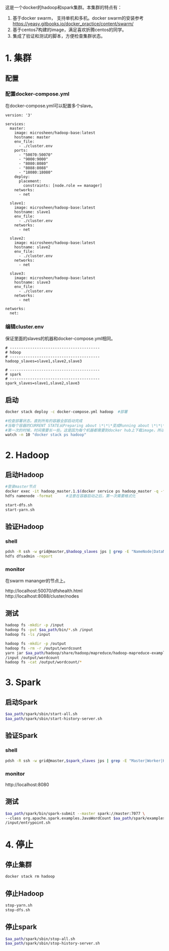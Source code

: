 这是一个docker的hadoop和spark集群。本集群的特点有：

1. 基于docker swarm， 支持单机和多机。docker swarm的安装参考  https://yeasy.gitbooks.io/docker_practice/content/swarm/
2. 基于centos7构建的image，满足喜欢折腾centos的同学。  
3. 集成了验证和测试的脚本，方便检查集群状态。


# 1. 集群

## 配置
### 配置docker-compose.yml
在docker-compose.yml可以配置多个slave。

```
version: '3'

services:
  master:
    image: microsheen/hadoop-base:latest
    hostname: master
    env_file:
      - ./cluster.env    
    ports:
      - "50070:50070"
      - "9000:9000"             
      - "8080:8080"
      - "8088:8088"
      - "18080:18080"    
    deploy:
      placement:
        constraints: [node.role == manager]       
    networks:
      - net       

  slave1:
    image: microsheen/hadoop-base:latest
    hostname: slave1
    env_file:
      - ./cluster.env
    networks:
      - net            
  
  slave2:
    image: microsheen/hadoop-base:latest
    hostname: slave2
    env_file:
      - ./cluster.env         
    networks:
      - net            
      
  slave3:
    image: microsheen/hadoop-base:latest
    hostname: slave3
    env_file:
      - ./cluster.env              
    networks:
      - net   
  
networks:
  net:   
```

### 编辑cluster.env
保证里面的slaves的机器和docker-compose.yml相同。
```
# ----------------------------------------
# hdoop
# ----------------------------------------
hadoop_slaves=slave1,slave2,slave3

# ----------------------------------------
# spark
# ----------------------------------------
spark_slaves=slave1,slave2,slave3
```


## 启动
```bash
docker stack deploy -c docker-compose.yml hadoop  #部署      

#检查部署状态。直到所有的容器全部启动完成
#当每个容器的CURRENT STATE从Preparing about \*\*\*变成Running about \*\*\*），再进行下一步。   
#第一次的时候，时间需要长一些。这是因为每个机器都需要到docker hub上下载image，所以需要一定的时间。   
watch -n 10 "docker stack ps hadoop"      
```


# 2. Hadoop    
## 启动Hadoop   
```bash
#登录master节点    
docker exec -it hadoop_master.1.$(docker service ps hadoop_master -q -f "desired-state=running") bash       
hdfs namenode -format      #注意在容器启动之后，第一次需要格式化

start-dfs.sh  
start-yarn.sh  
```


## 验证Hadoop
### shell  
```bash
pdsh -R ssh -w grid@master,$hadoop_slaves jps | grep -E "NameNode|DataNode|ResourceManager|NodeManager"   
hdfs dfsadmin -report  
```

### monitor
在swarm mananger的节点上。

http://localhost:50070/dfshealth.html  
http://localhost:8088/cluster/nodes  

## 测试  
```bash
hadoop fs -mkdir -p /input  
hadoop fs -put $aa_path/bin/*.sh /input  
hadoop fs -ls /input  

hadoop fs -mkdir -p /output  
hadoop fs -rm -r /output/wordcount  
yarn jar $aa_path/hadoop/share/hadoop/mapreduce/hadoop-mapreduce-examples-2.7.5.jar wordcount \
/input /output/wordcount 
hadoop fs -cat /output/wordcount/*
```


# 3. Spark   
## 启动Spark  
```bash
$aa_path/spark/sbin/start-all.sh  
$aa_path/spark/sbin/start-history-server.sh  
```


## 验证Spark  
### shell  
```bash
pdsh -R ssh -w grid@master,$spark_slaves jps | grep -E "Master|Worker|HistoryServer"  
```

### monitor  
http://localhost:8080  

## 测试
```bash
$aa_path/spark/bin/spark-submit --master spark://master:7077 \
--class org.apache.spark.examples.JavaWordCount $aa_path/spark/examples/jars/spark-examples_2.11-2.2.1.jar \
/input/entrypoint.sh  
```

# 4. 停止   
## 停止集群  
```bash
docker stack rm hadoop  
```

## 停止Hadoop  
```bash
stop-yarn.sh  
stop-dfs.sh  
```

## 停止spark  
```bash
$aa_path/spark/sbin/stop-all.sh  
$aa_path/spark/sbin/stop-history-server.sh  
```




